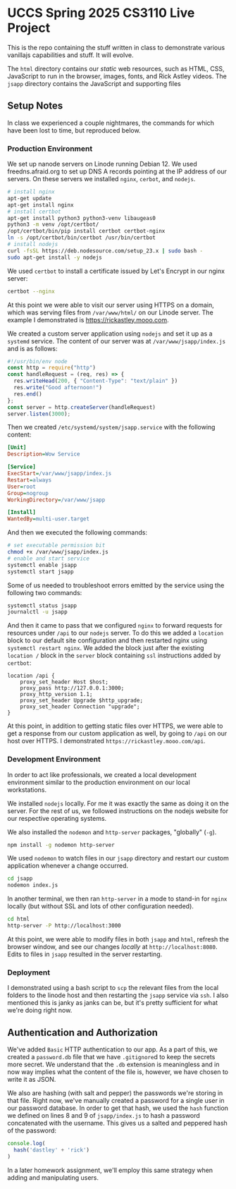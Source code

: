 # UCCS Spring 2025 CS3110 Live Project

This is the repo containing the stuff written in class to demonstrate various vanillajs capabilities and stuff.
It will evolve.

The `html` directory contains our *static* web resources, such as HTML, CSS, JavaScript to run in the browser, images, fonts, and Rick Astley videos.
The `jsapp` directory contains the JavaScript and supporting files

## Setup Notes

In class we experienced a couple nightmares, the commands for which have been lost to time, but reproduced below.

### Production Environment

We set up nanode servers on Linode running Debian 12.
We used freedns.afraid.org to set up DNS A records pointing at the IP address of our servers.
On these servers we installed `nginx`, `cerbot`, and `nodejs`.

```bash
# install nginx
apt-get update
apt-get install nginx
# install certbot
apt-get install python3 python3-venv libaugeas0
python3 -m venv /opt/certbot/
/opt/certbot/bin/pip install certbot certbot-nginx
ln -s /opt/certbot/bin/certbot /usr/bin/certbot
# install nodejs
curl -fsSL https://deb.nodesource.com/setup_23.x | sudo bash -
sudo apt-get install -y nodejs
```

We used `certbot` to install a certificate issued by Let's Encrypt in our nginx server:

```bash
certbot --nginx
```

At this point we were able to visit our server using HTTPS on a domain, which was serving files from `/var/www/html/` on our Linode server.
The example I demonstrated is https://rickastley.mooo.com.

We created a custom server application using `nodejs` and set it up as a `systemd` service.
The content of our server was at `/var/www/jsapp/index.js` and is as follows:

```js
#!/usr/bin/env node
const http = require("http")
const handleRequest = (req, res) => {
  res.writeHead(200, { "Content-Type": "text/plain" })
  res.write("Good afternoon!")
  res.end()
};
const server = http.createServer(handleRequest)
server.listen(3000);
```

Then we created `/etc/systemd/system/jsapp.service` with the following content:

```ini
[Unit]
Description=Wow Service

[Service]
ExecStart=/var/www/jsapp/index.js
Restart=always
User=root
Group=nogroup
WorkingDirectory=/var/www/jsapp

[Install]
WantedBy=multi-user.target
```

And then we executed the following commands:

```bash
# set executable permission bit
chmod +x /var/www/jsapp/index.js
# enable and start service
systemctl enable jsapp
systemctl start jsapp
```

Some of us needed to troubleshoot errors emitted by the service using the following two commands:

```bash
systemctl status jsapp
journalctl -u jsapp
```

And then it came to pass that we configured `nginx` to forward requests for resources under `/api` to our `nodejs` server.
To do this we added a `location` block to our default site configuration and then restarted nginx using `systemctl restart nginx`.
We added the block just after the existing `location /` block in the `server` block containing `ssl` instructions added by `certbot`:

```
location /api {
    proxy_set_header Host $host;
    proxy_pass http://127.0.0.1:3000;
    proxy_http_version 1.1;
    proxy_set_header Upgrade $http_upgrade;
    proxy_set_header Connection "upgrade";
}
```

At this point, in addition to getting static files over HTTPS, we were able to get a response from our custom application as well, by going to `/api` on our host over HTTPS.
I demonstrated `https://rickastley.mooo.com/api`.

### Development Environment

In order to act like professionals, we created a local development environment similar to the production environment on our local workstations.

We installed `nodejs` locally.
For me it was exactly the same as doing it on the server.
For the rest of us, we followed instructions on the nodejs website for our respective operating systems.

We also installed the `nodemon` and `http-server` packages, "globally" (`-g`).

```bash
npm install -g nodemon http-server
```

We used `nodemon` to watch files in our `jsapp` directory and restart our custom application whenever a change occurred.

```bash
cd jsapp
nodemon index.js
```

In another terminal, we then ran `http-server` in a mode to stand-in for `nginx` locally (but without SSL and lots of other configuration needed).

```bash
cd html
http-server -P http://localhost:3000
```

At this point, we were able to modify files in both `jsapp` and `html`, refresh the browser window, and see our changes *locally* at `http://localhost:8080`.
Edits to files in `jsapp` resulted in the server restarting.

### Deployment

I demonstrated using a bash script to `scp` the relevant files from the local folders to the linode host and then restarting the `jsapp` service via `ssh`.
I also mentioned this is janky as janks can be, but it's pretty sufficient for what we're doing right now.

## Authentication and Authorization

We've added `Basic` HTTP authentication to our app.
As a part of this, we created a `password.db` file that we have `.gitignore`d to keep the secrets more secret.
We understand that the `.db` extension is meaningless and in now way implies what the content of the file is, however, we have chosen to write it as JSON.

We also are hashing (with salt and pepper) the passwords we're storing in that file.
Right now, we've manually created a password for a single user in our password database.
In order to get that hash, we used the `hash` function we defined on lines 8 and 9 of `jsapp/index.js` to hash a password concatenated with the username.
This gives us a salted and peppered hash of the password:

```js
console.log(
  hash('dastley' + 'rick')
)
```

In a later homework assignment, we'll employ this same strategy when adding and manipulating users.
